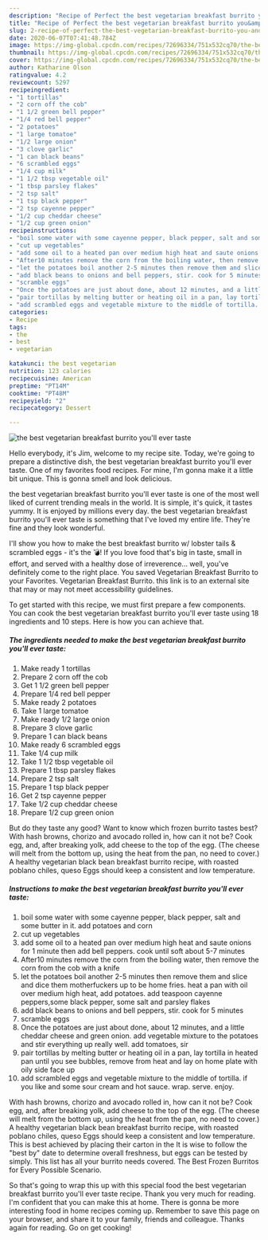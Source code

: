 ```yaml
---
description: "Recipe of Perfect the best vegetarian breakfast burrito you&amp;#39;ll ever taste"
title: "Recipe of Perfect the best vegetarian breakfast burrito you&amp;#39;ll ever taste"
slug: 2-recipe-of-perfect-the-best-vegetarian-breakfast-burrito-you-and-39-ll-ever-taste
date: 2020-06-07T07:41:48.784Z
image: https://img-global.cpcdn.com/recipes/72696334/751x532cq70/the-best-vegetarian-breakfast-burrito-youll-ever-taste-recipe-main-photo.jpg
thumbnail: https://img-global.cpcdn.com/recipes/72696334/751x532cq70/the-best-vegetarian-breakfast-burrito-youll-ever-taste-recipe-main-photo.jpg
cover: https://img-global.cpcdn.com/recipes/72696334/751x532cq70/the-best-vegetarian-breakfast-burrito-youll-ever-taste-recipe-main-photo.jpg
author: Katharine Olson
ratingvalue: 4.2
reviewcount: 5297
recipeingredient:
- "1 tortillas"
- "2 corn off the cob"
- "1 1/2 green bell pepper"
- "1/4 red bell pepper"
- "2 potatoes"
- "1 large tomatoe"
- "1/2 large onion"
- "3 clove garlic"
- "1 can black beans"
- "6 scrambled eggs"
- "1/4 cup milk"
- "1 1/2 tbsp vegetable oil"
- "1 tbsp parsley flakes"
- "2 tsp salt"
- "1 tsp black pepper"
- "2 tsp cayenne pepper"
- "1/2 cup cheddar cheese"
- "1/2 cup green onion"
recipeinstructions:
- "boil some water with some cayenne pepper, black pepper, salt and some butter in it. add potatoes and corn"
- "cut up vegetables"
- "add some oil to a heated pan over medium high heat and saute onions for 1 minute then add bell peppers. cook until soft about 5-7 minutes"
- "After10 minutes remove the corn from the boiling water, then remove the corn from the cob with a knife"
- "let the potatoes boil another 2-5 minutes then remove them and slice and dice them motherfuckers up to be home fries. heat a pan with oil over medium high heat, add potatoes. add teaspoon cayenne peppers,some black pepper, some salt and parsley flakes"
- "add black beans to onions and bell peppers, stir. cook for 5 minutes"
- "scramble eggs"
- "Once the potatoes are just about done, about 12 minutes, and a little cheddar cheese and green onion. add vegetable mixture to the potatoes and stir everything up really well. add tomatoes, sir"
- "pair tortillas by melting butter or heating oil in a pan, lay tortilla in heated pan until you see bubbles, remove from heat and lay on home plate with oily side face up"
- "add scrambled eggs and vegetable mixture to the middle of tortilla. if you like and some sour cream and hot sauce. wrap. serve. enjoy."
categories:
- Recipe
tags:
- the
- best
- vegetarian

katakunci: the best vegetarian 
nutrition: 123 calories
recipecuisine: American
preptime: "PT14M"
cooktime: "PT48M"
recipeyield: "2"
recipecategory: Dessert

---
```



![the best vegetarian breakfast burrito you&#39;ll ever taste](https://img-global.cpcdn.com/recipes/72696334/751x532cq70/the-best-vegetarian-breakfast-burrito-youll-ever-taste-recipe-main-photo.jpg)

Hello everybody, it's Jim, welcome to my recipe site. Today, we're going to prepare a distinctive dish, the best vegetarian breakfast burrito you&#39;ll ever taste. One of my favorites food recipes. For mine, I'm gonna make it a little bit unique. This is gonna smell and look delicious.

the best vegetarian breakfast burrito you&#39;ll ever taste is one of the most well liked of current trending meals in the world. It is simple, it's quick, it tastes yummy. It is enjoyed by millions every day. the best vegetarian breakfast burrito you&#39;ll ever taste is something that I've loved my entire life. They're fine and they look wonderful.

I&#39;ll show you how to make the best breakfast burrito w/ lobster tails &amp; scrambled eggs - it&#39;s the 💣! If you love food that&#39;s big in taste, small in effort, and served with a healthy dose of irreverence… well, you&#39;ve definitely come to the right place. You saved Vegetarian Breakfast Burrito to your Favorites. Vegetarian Breakfast Burrito. this link is to an external site that may or may not meet accessibility guidelines.


To get started with this recipe, we must first prepare a few components. You can cook the best vegetarian breakfast burrito you&#39;ll ever taste using 18 ingredients and 10 steps. Here is how you can achieve that.

<!--inarticleads1-->

##### The ingredients needed to make the best vegetarian breakfast burrito you&#39;ll ever taste:

1. Make ready 1 tortillas
1. Prepare 2 corn off the cob
1. Get 1 1/2 green bell pepper
1. Prepare 1/4 red bell pepper
1. Make ready 2 potatoes
1. Take 1 large tomatoe
1. Make ready 1/2 large onion
1. Prepare 3 clove garlic
1. Prepare 1 can black beans
1. Make ready 6 scrambled eggs
1. Take 1/4 cup milk
1. Take 1 1/2 tbsp vegetable oil
1. Prepare 1 tbsp parsley flakes
1. Prepare 2 tsp salt
1. Prepare 1 tsp black pepper
1. Get 2 tsp cayenne pepper
1. Take 1/2 cup cheddar cheese
1. Prepare 1/2 cup green onion


But do they taste any good? Want to know which frozen burrito tastes best? With hash browns, chorizo and avocado rolled in, how can it not be? Cook egg, and, after breaking yolk, add cheese to the top of the egg. (The cheese will melt from the bottom up, using the heat from the pan, no need to cover.) A healthy vegetarian black bean breakfast burrito recipe, with roasted poblano chiles, queso Eggs should keep a consistent and low temperature. 

<!--inarticleads2-->

##### Instructions to make the best vegetarian breakfast burrito you&#39;ll ever taste:

1. boil some water with some cayenne pepper, black pepper, salt and some butter in it. add potatoes and corn
1. cut up vegetables
1. add some oil to a heated pan over medium high heat and saute onions for 1 minute then add bell peppers. cook until soft about 5-7 minutes
1. After10 minutes remove the corn from the boiling water, then remove the corn from the cob with a knife
1. let the potatoes boil another 2-5 minutes then remove them and slice and dice them motherfuckers up to be home fries. heat a pan with oil over medium high heat, add potatoes. add teaspoon cayenne peppers,some black pepper, some salt and parsley flakes
1. add black beans to onions and bell peppers, stir. cook for 5 minutes
1. scramble eggs
1. Once the potatoes are just about done, about 12 minutes, and a little cheddar cheese and green onion. add vegetable mixture to the potatoes and stir everything up really well. add tomatoes, sir
1. pair tortillas by melting butter or heating oil in a pan, lay tortilla in heated pan until you see bubbles, remove from heat and lay on home plate with oily side face up
1. add scrambled eggs and vegetable mixture to the middle of tortilla. if you like and some sour cream and hot sauce. wrap. serve. enjoy.


With hash browns, chorizo and avocado rolled in, how can it not be? Cook egg, and, after breaking yolk, add cheese to the top of the egg. (The cheese will melt from the bottom up, using the heat from the pan, no need to cover.) A healthy vegetarian black bean breakfast burrito recipe, with roasted poblano chiles, queso Eggs should keep a consistent and low temperature. This is best achieved by placing their carton in the It is wise to follow the &#34;best by&#34; date to determine overall freshness, but eggs can be tested by simply. This list has all your burrito needs covered. The Best Frozen Burritos for Every Possible Scenario. 

So that's going to wrap this up with this special food the best vegetarian breakfast burrito you&#39;ll ever taste recipe. Thank you very much for reading. I'm confident that you can make this at home. There is gonna be more interesting food in home recipes coming up. Remember to save this page on your browser, and share it to your family, friends and colleague. Thanks again for reading. Go on get cooking!
